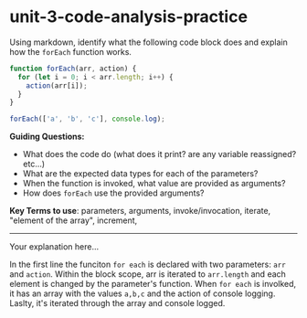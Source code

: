 # unit-3-code-analysis-practice

Using markdown, identify what the following code block does and explain how the `forEach` function works.

```js
function forEach(arr, action) {
  for (let i = 0; i < arr.length; i++) {
    action(arr[i]);
  }
}

forEach(['a', 'b', 'c'], console.log);
```

**Guiding Questions:**
* What does the code do (what does it print? are any variable reassigned? etc...)
* What are the expected data types for each of the parameters?
* When the function is invoked, what value are provided as arguments?
* How does `forEach` use the provided arguments?

**Key Terms to use**: parameters, arguments, invoke/invocation, iterate, "element of the array", increment,  

<hr>

Your explanation here...

In the first line the funciton `for each` is declared with two parameters: `arr` and `action`. Within the block scope, arr is iterated to `arr.length` and each element is changed by the parameter's function. When `for each` is involked, it has an array with the values `a,b,c` and the action of console logging. Laslty, it's iterated through the array and console logged. 
